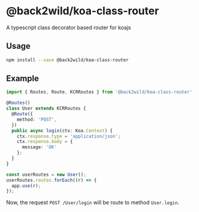 # @back2wild/koa-class-router

A typescript class decorator based router for koajs

## Usage

```bash
npm install --save @back2wild/koa-class-router
```

## Example

```typescript
import { Routes, Route, KCRRoutes } from '@back2wild/koa-class-router';

@Routes()
class User extends KCRRoutes {
  @Route({
    method: 'POST',
  })
  public async login(ctx: Koa.Context) {
    ctx.response.type = 'application/json';
    ctx.response.body = {
      message: 'OK'
    };
  }
}

const userRoutes = new User();
userRoutes.routes.forEach((r) => {
  app.use(r);
});
```

Now, the request `POST /User/login` will be route to method `User.login`.
